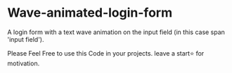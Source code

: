 # Wave-animated-login-form
A login form with a text wave animation on the input field (in this case span 'input field'). 

Please Feel Free to use this Code in your projects. leave a start⭐ for motivation.
